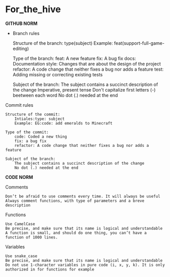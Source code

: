 # For_the_hive

**GITHUB NORM** 

- Branch rules 

    Structure of the branch:
        type(subject) 
        Example: feat(support-full-game-editing)
        
    Type of the branch:
        feat: A new feature 
        fix: A bug fix 
        docs: Documentation 
        style: Changes that are about the design of the project 
        refactor: A code change that neither fixes a bug nor adds a feature 
        test: Adding missing or correcting existing tests 
     
    Subject of the branch:
        The subject contains a succinct description of the change 
        Imperative, present tense
        Don't capitalize first letters 
        (-) beetween each word 
        No dot (.) needed at the end 

Commit rules

    Structure of the commit: 
        Intiales:type: subject 
        Example: EG:code: add emeralds to Minecraft
        
    Type of the commit:  
        code: Coded a new thing 
        fix: a bug fix 
        refactor: A code change that neither fixes a bug nor adds a feature
        
    Subject of the branch: 
        The subject contains a succinct description of the change 
        No dot (.) needed at the end
        
  
**CODE NORM**


Comments 
    
    Don’t be afraid to use comments every time. It will always be useful 
    Always comment functions, with type of parameters and a breve description 

Functions

    Use CamelCase 
    Be precise, and make sure that its name is logical and understandable 
    A function is small, and should do one thing, you can’t have a function of 1000 lines. 

Variables

    Use snake_case  
    Be precise, and make sure that its name is logical and understandable 
    Do not use 1-character variables in pure code (i, x, y, k). It is only authorized in for functions for example 
